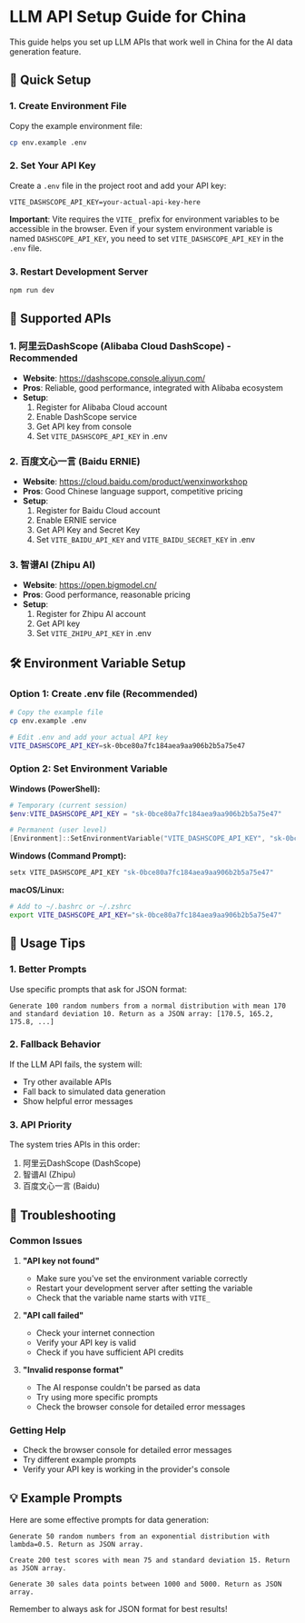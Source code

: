 # LLM API Setup Guide for China

This guide helps you set up LLM APIs that work well in China for the AI data generation feature.

## 🚀 Quick Setup

### 1. Create Environment File
Copy the example environment file:
```bash
cp env.example .env
```

### 2. Set Your API Key
Create a `.env` file in the project root and add your API key:
```env
VITE_DASHSCOPE_API_KEY=your-actual-api-key-here
```

**Important**: Vite requires the `VITE_` prefix for environment variables to be accessible in the browser. Even if your system environment variable is named `DASHSCOPE_API_KEY`, you need to set `VITE_DASHSCOPE_API_KEY` in the `.env` file.

### 3. Restart Development Server
```bash
npm run dev
```

## 🔑 Supported APIs

### 1. 阿里云DashScope (Alibaba Cloud DashScope) - Recommended
- **Website**: https://dashscope.console.aliyun.com/
- **Pros**: Reliable, good performance, integrated with Alibaba ecosystem
- **Setup**: 
  1. Register for Alibaba Cloud account
  2. Enable DashScope service
  3. Get API key from console
  4. Set `VITE_DASHSCOPE_API_KEY` in .env

### 2. 百度文心一言 (Baidu ERNIE)
- **Website**: https://cloud.baidu.com/product/wenxinworkshop
- **Pros**: Good Chinese language support, competitive pricing
- **Setup**:
  1. Register for Baidu Cloud account
  2. Enable ERNIE service
  3. Get API Key and Secret Key
  4. Set `VITE_BAIDU_API_KEY` and `VITE_BAIDU_SECRET_KEY` in .env

### 3. 智谱AI (Zhipu AI)
- **Website**: https://open.bigmodel.cn/
- **Pros**: Good performance, reasonable pricing
- **Setup**:
  1. Register for Zhipu AI account
  2. Get API key
  3. Set `VITE_ZHIPU_API_KEY` in .env

## 🛠️ Environment Variable Setup

### Option 1: Create .env file (Recommended)
```bash
# Copy the example file
cp env.example .env

# Edit .env and add your actual API key
VITE_DASHSCOPE_API_KEY=sk-0bce80a7fc184aea9aa906b2b5a75e47
```

### Option 2: Set Environment Variable
**Windows (PowerShell):**
```powershell
# Temporary (current session)
$env:VITE_DASHSCOPE_API_KEY = "sk-0bce80a7fc184aea9aa906b2b5a75e47"

# Permanent (user level)
[Environment]::SetEnvironmentVariable("VITE_DASHSCOPE_API_KEY", "sk-0bce80a7fc184aea9aa906b2b5a75e47", "User")
```

**Windows (Command Prompt):**
```cmd
setx VITE_DASHSCOPE_API_KEY "sk-0bce80a7fc184aea9aa906b2b5a75e47"
```

**macOS/Linux:**
```bash
# Add to ~/.bashrc or ~/.zshrc
export VITE_DASHSCOPE_API_KEY="sk-0bce80a7fc184aea9aa906b2b5a75e47"
```

## 📝 Usage Tips

### 1. Better Prompts
Use specific prompts that ask for JSON format:
```
Generate 100 random numbers from a normal distribution with mean 170 and standard deviation 10. Return as a JSON array: [170.5, 165.2, 175.8, ...]
```

### 2. Fallback Behavior
If the LLM API fails, the system will:
- Try other available APIs
- Fall back to simulated data generation
- Show helpful error messages

### 3. API Priority
The system tries APIs in this order:
1. 阿里云DashScope (DashScope)
2. 智谱AI (Zhipu)
3. 百度文心一言 (Baidu)

## 🔧 Troubleshooting

### Common Issues

1. **"API key not found"**
   - Make sure you've set the environment variable correctly
   - Restart your development server after setting the variable
   - Check that the variable name starts with `VITE_`

2. **"API call failed"**
   - Check your internet connection
   - Verify your API key is valid
   - Check if you have sufficient API credits

3. **"Invalid response format"**
   - The AI response couldn't be parsed as data
   - Try using more specific prompts
   - Check the browser console for detailed error messages

### Getting Help
- Check the browser console for detailed error messages
- Try different example prompts
- Verify your API key is working in the provider's console

## 💡 Example Prompts

Here are some effective prompts for data generation:

```
Generate 50 random numbers from an exponential distribution with lambda=0.5. Return as JSON array.
```

```
Create 200 test scores with mean 75 and standard deviation 15. Return as JSON array.
```

```
Generate 30 sales data points between 1000 and 5000. Return as JSON array.
```

Remember to always ask for JSON format for best results!
